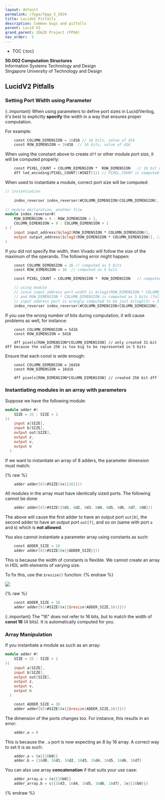 ```yaml
---
layout: default
permalink: /fpga/fpga_5_2024
title: LucidV2 Pitfalls
description: Common bugs and pitfalls
parent: Lucid V2
grand_parent: 1D&2D Project (FPGA)
nav_order:  5
---
```



* TOC
{:toc}

**50.002 Computation Structures**
<br>
Information Systems Technology and Design
<br>
Singapore University of Technology and Design


## LucidV2 Pitfalls

### Setting Port Width using Parameter

{:.important}
When using parameters to define port sizes in Lucid/Verilog, it's best to explicitly **specify** the width in a way that ensures proper computation.

For example:

```verilog
    const COLUMN_DIMENSION = 16d16 // 16 bits, value of d16
    const ROW_DIMENSION = 16d16  // 16 bits, value of d16 
```

When using the constant above to create `dff` or other module port size, it will be computed properly:

```verilog
    const PIXEL_COUNT = COLUMN_DIMENSION *  ROW_DIMENSION   // 16 bit width, chosen from the max width of the operands
    dff led_encoding[PIXEL_COUNT](#INIT(1)) // PIXEL_COUNT is computed properly 
```

When used to instantiate a module, correct port size will be computed:



```verilog
// instantiation 
        
    index_reverser index_reverser(#COLUMN_DIMENSION(COLUMN_DIMENSION), #COLUMN_DIMENSION(ROW_DIMENSION)) // correct port is created
    
// module declaration, another file 
module index_reverser#(
    ROW_DIMENSION = 8 : ROW_DIMENSION > 1, 
    COLUMN_DIMENSION = 8 : COLUMN_DIMENSION > 1
) (
    input input_address[$clog2(ROW_DIMENSION * COLUMN_DIMENSION)], 
    output output_address[$clog2(ROW_DIMENSION * COLUMN_DIMENSION)], // port width is proper
) 
``` 

If you did <span class="orange-bold">not</span> specify the width, then Vivado will follow the size of the maximum of the operands. The following error might happen:

```verilog
    const COLUMN_DIMENSION = 16 // computed as 5 bits
    const ROW_DIMENSION = 16  // computed as 5 bits 

    const PIXEL_COUNT = COLUMN_DIMENSION *  ROW_DIMENSION   // computed as 5 bits, not enough to hold a value of 256 

    // using module 
    // since input_address port width is $clog2(ROW_DIMENSION * COLUMN_DIMENSION), 
    // and ROW_DIMENSION * COLUMN_DIMENSION is computed as 5 bits (following the max of the two operands),
    // input address port is wrongly computed to be just $clog2(5) = 3 bits wide 
    index_reverser index_reverser(#COLUMN_DIMENSION(COLUMN_DIMENSION), #COLUMN_DIMENSION(ROW_DIMENSION)) 
```

If you use the wrong number of bits during computation, it will cause problems as well, for instance:

```
    const COLUMN_DIMENSION = 5d16 
    const ROW_DIMENSION = 5d16 
    
    dff pixels[ROW_DIMENSION*COLUMN_DIMENSION] // only created 31-bit dff because the value 256 is too big to be represented in 5 bits 
```


Ensure that each const is wide enough: 
```
    const COLUMN_DIMENSION = 16d16 
    const ROW_DIMENSION = 16d16 
    
    dff pixels[ROW_DIMENSION*COLUMN_DIMENSION] // created 256 bit dff
```

### Instantiating modules in an array with parameters

Suppose we have the following module:

```verilog
module adder #(
    SIZE = 32 : SIZE > 1
)(
    input a[SIZE],
    input b[SIZE],
    output out[SIZE],
    output z,
    output v,
    output n
  )
```

If we want to instantiate an array of 8 adders, the parameter dimension must match:


{% raw %}

```verilog
    adder adder[8](#SIZE(8x{{16}}))
```


All modules in the array must have <span class="orange-bold">identically</span> sized ports. The following cannot be done:

```verilog
    adder adder[8](#SIZE({8d1, 8d2, 8d3, 8d4, 8d5, 8d6, 8d7, 8d8}))
```

The above will cause the first adder to have an output port `out[8]`, the second adder to have an output port `out[7]`, and so on (same with port `a` and `b`) which is **not allowed**. 

You also cannot instantiate a parameter array using constants as such:


```verilog
    const ADDER_SIZE = 16
    adder adder[8](#SIZE(8x{{ADDER_SIZE}}))
```

This is because the width of constants is flexible. We <span class="orange-bold">cannot</span> create an array in HDL with elements of varying size.  

To fix this, use the `$resize()` function:
{% endraw %}

<img src="{{ site.baseurl }}/docs/FPGA/Lucid V2/images/fpga_5_2024/2025-01-31-07-40-57.png"  class="center_seventy"/>

{% raw %}
```verilog
    const ADDER_SIZE = 16
    adder adder[8](#SIZE(8x{{$resize(ADDER_SIZE,16)}}))
```

{:.important}
The "16" does not refer to 16 bits, but to match the width of **const 16** (4 bits). It is automatically computed for you.


### Array Manipulation 

If you instantiate a module as such as an array:
```verilog
module adder #(
    SIZE = 32 : SIZE > 1
)(
    input a[SIZE],
    input b[SIZE],
    output out[SIZE],
    output z,
    output v,
    output n
  )
```


```verilog
    const ADDER_SIZE = 16
    adder adder[8](#SIZE(8x{{$resize(ADDER_SIZE,16)}}))
```

The dimension of the ports changes too. For instance, this results in an error:

```verilog
    adder.a = 0
```

This is because the `.a` port is now expecting an 8 by 16 array. A correct way to set it is as such:

```verilog
    adder.a = 8x{{16b0}}
    adder.b = {16d0, 16d1, 16d2, 16d3, 16d4, 16d5, 16d6, 16d7}
```

You can also use array **concatenation** if that suits your use case:

```verilog
    adder_array.a = 8x{{16b0}}
    adder_array.b = c{{16d3, 16d4, 16d5, 16d6, 16d7}, 3x{{16b0}}}
```
{% endraw %}



